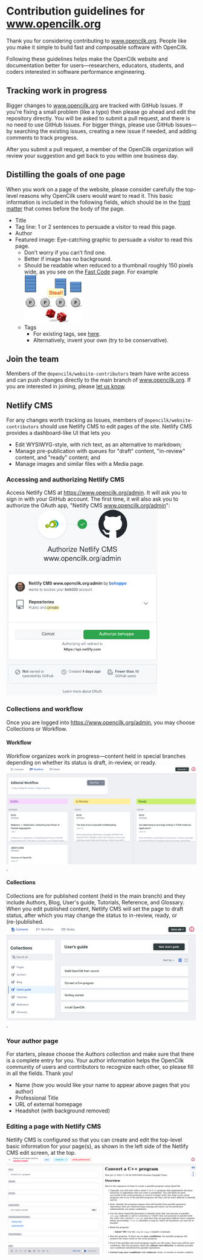 # Contribution guidelines for www.opencilk.org

Thank you for considering contributing to www.opencilk.org. People like you make it simple to build fast and composable software with OpenCilk.

Following these guidelines helps make the OpenCilk website and documentation better for users&mdash;researchers, educators, students, and coders interested in software performance engineering.

## Tracking work in progress

Bigger changes to www.opencilk.org are tracked with GitHub Issues. If you're fixing a small problem (like a typo) then please go ahead and 
edit the repository directly. You will be asked to submit a pull request, and there is no need to use GitHub Issues. For bigger things,
please use GitHub Issues&mdash;by searching the existing issues, creating a new issue if needed, and adding comments to track progress.

After you submit a pull request, a member of the OpenCilk organization will review your suggestion and get back to you within one business day.

## Distilling the goals of one page

When you work on a page of the website, please consider carefully the top-level reasons why OpenCilk users would want to read it. This basic information is included in the following fields, which should be in the [front matter](https://www.11ty.dev/docs/data-frontmatter/) that comes before the body of the page.

- Title
- Tag line: 1 or 2 sentences to persuade a visitor to read this page.
- Author
- Featured image: Eye-catching graphic to persuade a visitor to read this page.
  * Don’t worry if you can’t find one.
  * Better if image has no background.
  * Should be readable when reduced to a thumbnail roughly 150 pixels wide, as you see on the [Fast Code](/src/posts) page. For example </br>![random-work-steal](/src/img/random-work-steal-154px.png)
  * Tags
    - For existing tags, see [here](/src/tags/news/).
    - Alternatively, invent your own (try to be conservative).

## Join the team

Members of the `@opencilk/website-contributors` team have write access and can push changes directly to the main branch of www.opencilk.org.
If you are interested in joining, please [let us know](https://github.com/orgs/OpenCilk/discussions).

## Netlify CMS

For any changes worth tracking as Issues, members of `@opencilk/website-contributors` should use Netlify CMS to edit pages of the site. 
Netlify CMS provides a dashboard-like UI that lets you

- Edit WYSIWYG-style, with rich text, as an alternative to markdown;
- Manage pre-publication with queues for "draft" content, "in-review" content, and "ready" content; and
- Manage images and similar files with a Media page.

### Accessing and authorizing Netlify CMS

Access Netlify CMS at https://www.opencilk.org/admin. It will ask you to sign in with your GitHub account. The first time, it will also 
ask you to authorize the OAuth app, "Netlify CMS www.opencilk.org/admin": </br>![authorize-netlify-cms-oath](/src/img/authorize-netlify-cms-oauth.png)

### Collections and workflow

Once you are logged into https://www.opencilk.org/admin, you may choose Collections or Workflow.

#### Workflow 

Workflow organizes work in progress&mdash;content held in special branches depending on whether its status is draft, in-review, or ready.
</br>![netlify-cms-workflow](/src/img/netlify-cms-workflow.png).

#### Collections

Collections are for published content (held in the main branch) and they include Authors, Blog, User's guide, Tutorials, Reference, and Glossary.
When you edit published content, Netlify CMS will set the page to draft status, after which you may change the status to in-review, ready, or (re-)published.
</br>![netlify-cms-collections](/src/img/netlify-cms-collections.png).

### Your author page

For starters, please choose the Authors collection and make sure that there is a complete entry for you. Your author information helps the OpenCilk community of users and contributors to recognize each other, so please fill in all the fields. Thank you!

- Name (how you would like your name to appear above pages that you author)
- Professional Title
- URL of external homepage
- Headshot (with background removed)

### Editing a page with Netlify CMS

Netlify CMS is configured so that you can create and edit the top-level basic information for your page(s), as shown in the left side of the Netlify CMS edit screen, at the top. </br>![netlify-cms-editor](/src/img/netlify-cms-editor.png)